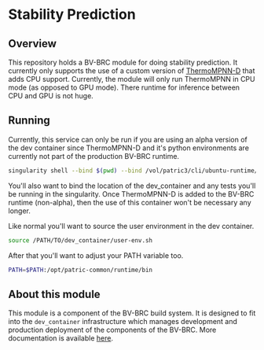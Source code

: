 # Stability Prediction

## Overview

This repository holds a BV-BRC module for doing stability prediction.  It currently only supports the use of a custom version of [ThermoMPNN-D](https://github.com/Tinyman392/ThermoMPNN-D/tree/main) that adds CPU support.  Currently, the module will only run ThermoMPNN in CPU mode (as opposed to GPU mode).  There runtime for inference between CPU and GPU is not huge.  

## Running

Currently, this service can only be run if you are using an alpha version of the dev container since ThermoMPNN-D and it's python environments are currently not part of the production BV-BRC runtime.

``` bash
singularity shell --bind $(pwd) --bind /vol/patric3/cli/ubuntu-runtime/ /vol/patric3/production/containers/ubuntu-dev-093-12.sif
```

You'll also want to bind the location of the dev_container and any tests you'll be running in the singularity.  Once ThermoMPNN-D is added to the BV-BRC runtime (non-alpha), then the use of this container won't be necessary any longer.  

Like normal you'll want to source the user environment in the dev container.  

```bash
source /PATH/TO/dev_container/user-env.sh
```

After that you'll want to adjust your PATH variable too.

```bash
PATH=$PATH:/opt/patric-common/runtime/bin
```

## About this module

This module is a component of the BV-BRC build system. It is designed to fit into the
`dev_container` infrastructure which manages development and production deployment of
the components of the BV-BRC. More documentation is available [here](https://github.com/BV-BRC/dev_container/tree/master/README.md).


